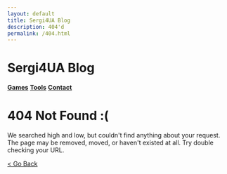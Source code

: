 ```yaml
---
layout: default
title: Sergi4UA Blog
description: 404'd
permalink: /404.html
---
```


# Sergi4UA Blog

[**Games**](./games) [**Tools**](./tools.html) [**Contact**](./contact.html)

# 404 Not Found :(

We searched high and low, but couldn't find anything about your request. The page may be removed, moved, or haven't existed at all. Try double checking your URL.

[< Go Back](https://sergi4ua.github.io)